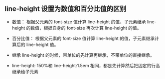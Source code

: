 ## line-height 设置为数值和百分比值的区别

- 数值：
  根据父元素的 font-size 值计算 line-height 的值，子元素继承 line-height 的数值，根据自身的 font-size 再次计算 line-height 的值。
- 百分比值：
  根据父元素的 font-size 值计算 line-height 的值，子元素继承计算后的 line-height 值。

- 继承 line-height 的时候，带单位的先计算再继承，不带单位的直接继承。
- line-height: 150%和 line-height:1.5em 相同，都是先计算然后把固定的行高继承给子元素
